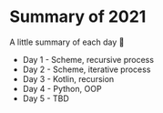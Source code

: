 # Summary of 2021
A little summary of each day :slightly_smiling_face:

- Day 1 - Scheme, recursive process
- Day 2 - Scheme, iterative process
- Day 3 - Kotlin, recursion
- Day 4 - Python, OOP
- Day 5 - TBD
